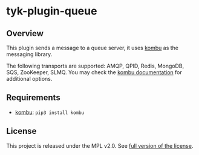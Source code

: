 # tyk-plugin-queue

## Overview

This plugin sends a message to a queue server, it uses [kombu](https://github.com/celery/kombu) as the messaging library.

The following transports are supported: AMQP, QPID, Redis, MongoDB, SQS, ZooKeeper, SLMQ. You may check the [kombu documentation](https://kombu.readthedocs.io/) for additional options.

## Requirements

- [kombu](https://github.com/celery/kombu): `pip3 install kombu`

## License

This project is released under the MPL v2.0. See [full version of the license](README.MD).
